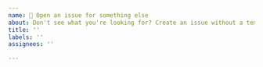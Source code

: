 ```yaml
---
name: 🤔 Open an issue for something else
about: Don't see what you're looking for? Create an issue without a template.
title: ''
labels: ''
assignees: ''

---
```


